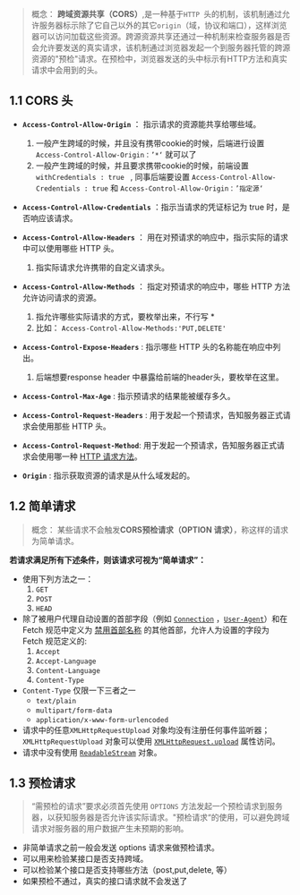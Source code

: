 

> 概念： **跨域资源共享（CORS）**,是一种基于`HTTP `头的机制，该机制通过允许服务器标示除了它自己以外的其它`origin`（域，协议和端口），这样浏览器可以访问加载这些资源。跨源资源共享还通过一种机制来检查服务器是否会允许要发送的真实请求，该机制通过浏览器发起一个到服务器托管的跨源资源的"预检"请求。在预检中，浏览器发送的头中标示有HTTP方法和真实请求中会用到的头。

## 1.1 CORS 头

- **`Access-Control-Allow-Origin`** ： 指示请求的资源能共享给哪些域。
  1. 一般产生跨域的时候，并且没有携带cookie的时候，后端进行设置 `Access-Control-Allow-Origin：’*‘` 就可以了 
  2. 一般产生跨域的时候，并且要求携带cookie的时候，前端设置 `withCredentials : true ` , 同事后端要设置 `Access-Control-Allow-Credentials : true` 和  `Access-Control-Allow-Origin：’指定源‘`
- **`Access-Control-Allow-Credentials`** ：指示当请求的凭证标记为 true 时，是否响应该请求。

- **`Access-Control-Allow-Headers`** ： 用在对预请求的响应中，指示实际的请求中可以使用哪些 HTTP 头。
  1. 指实际请求允许携带的自定义请求头。
- **`Access-Control-Allow-Methods`** ： 指定对预请求的响应中，哪些 HTTP 方法允许访问请求的资源。
  1. 指允许哪些实际请求的方式，要枚举出来，不行写 * 
  2. 比如： `Access-Control-Allow-Methods:'PUT,DELETE'`
- **`Access-Control-Expose-Headers`** :  指示哪些 HTTP 头的名称能在响应中列出。
  1. 后端想要response header 中暴露给前端的header头，要枚举在这里。
- **`Access-Control-Max-Age`** : 指示预请求的结果能被缓存多久。
- **`Access-Control-Request-Headers`**  :  用于发起一个预请求，告知服务器正式请求会使用那些 HTTP 头。
- **`Access-Control-Request-Method`**:  用于发起一个预请求，告知服务器正式请求会使用哪一种 [HTTP 请求方法](https://developer.mozilla.org/zh-CN/docs/Web/HTTP/Methods)。
- **`Origin`** : 指示获取资源的请求是从什么域发起的。

## 1.2 简单请求

> 概念： 某些请求不会触发**CORS预检请求（OPTION 请求）**，称这样的请求为简单请求。

**若请求满足所有下述条件，则该请求可视为“简单请求”：**

- 使用下列方法之一： 
  1. `GET`
  2. `POST`
  3. `HEAD`
- 除了被用户代理自动设置的首部字段（例如 [`Connection`](https://developer.mozilla.org/zh-CN/docs/Web/HTTP/Headers/Connection) ，[`User-Agent`](https://developer.mozilla.org/zh-CN/docs/Web/HTTP/Headers/User-Agent)）和在 Fetch 规范中定义为 [禁用首部名称](https://fetch.spec.whatwg.org/#forbidden-header-name) 的其他首部，允许人为设置的字段为 Fetch 规范定义的:
  1. `Accept`
  2. `Accept-Language`
  3. `Content-Language`
  4. `Content-Type`
- `Content-Type` 仅限一下三者之一
  - `text/plain`
  - `multipart/form-data`
  - `application/x-www-form-urlencoded`
- 请求中的任意`XMLHttpRequestUpload` 对象均没有注册任何事件监听器；`XMLHttpRequestUpload` 对象可以使用 [`XMLHttpRequest.upload`](https://developer.mozilla.org/zh-CN/docs/Web/API/XMLHttpRequest/upload) 属性访问。
- 请求中没有使用 [`ReadableStream`](https://developer.mozilla.org/zh-CN/docs/Web/API/ReadableStream) 对象。

## 1.3 预检请求

> “需预检的请求”要求必须首先使用 `OPTIONS`  方法发起一个预检请求到服务器，以获知服务器是否允许该实际请求。"预检请求“的使用，可以避免跨域请求对服务器的用户数据产生未预期的影响。

- 非简单请求之前一般会发送 options 请求来做预检请求。
- 可以用来检验某接口是否支持跨域。
- 可以检验某个接口是否支持哪些方法（post,put,delete, 等）
- 如果预检不通过，真实的接口请求就不会发送了

